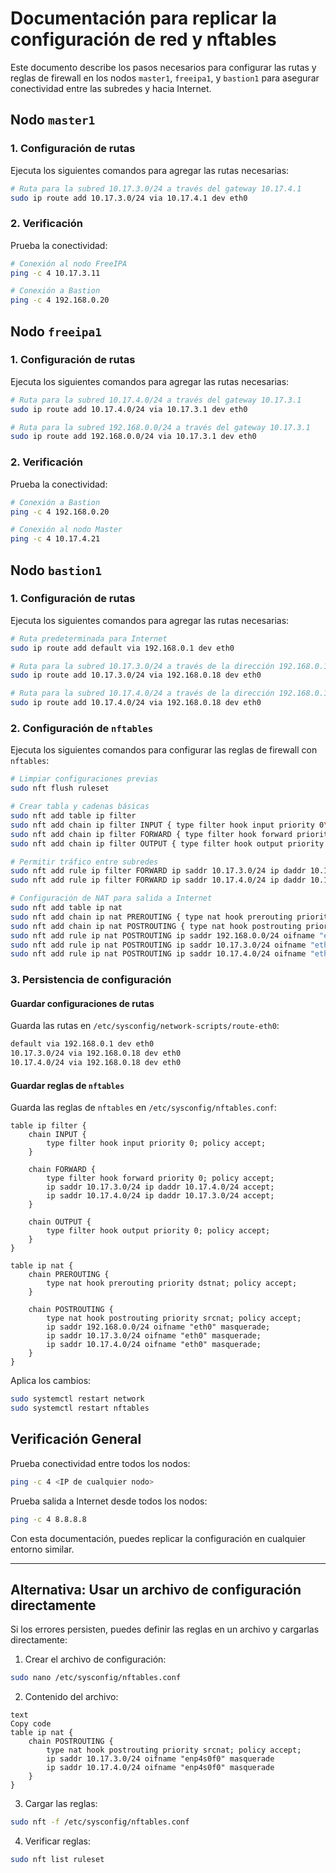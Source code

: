 # Documentación para replicar la configuración de red y nftables

Este documento describe los pasos necesarios para configurar las rutas y reglas de firewall en los nodos `master1`, `freeipa1`, y `bastion1` para asegurar conectividad entre las subredes y hacia Internet.

## Nodo `master1`

### 1. Configuración de rutas
Ejecuta los siguientes comandos para agregar las rutas necesarias:

```bash
# Ruta para la subred 10.17.3.0/24 a través del gateway 10.17.4.1
sudo ip route add 10.17.3.0/24 via 10.17.4.1 dev eth0
```

### 2. Verificación
Prueba la conectividad:

```bash
# Conexión al nodo FreeIPA
ping -c 4 10.17.3.11

# Conexión a Bastion
ping -c 4 192.168.0.20
```

## Nodo `freeipa1`

### 1. Configuración de rutas
Ejecuta los siguientes comandos para agregar las rutas necesarias:

```bash
# Ruta para la subred 10.17.4.0/24 a través del gateway 10.17.3.1
sudo ip route add 10.17.4.0/24 via 10.17.3.1 dev eth0

# Ruta para la subred 192.168.0.0/24 a través del gateway 10.17.3.1
sudo ip route add 192.168.0.0/24 via 10.17.3.1 dev eth0
```

### 2. Verificación
Prueba la conectividad:

```bash
# Conexión a Bastion
ping -c 4 192.168.0.20

# Conexión al nodo Master
ping -c 4 10.17.4.21
```

## Nodo `bastion1`

### 1. Configuración de rutas
Ejecuta los siguientes comandos para agregar las rutas necesarias:

```bash
# Ruta predeterminada para Internet
sudo ip route add default via 192.168.0.1 dev eth0

# Ruta para la subred 10.17.3.0/24 a través de la dirección 192.168.0.18
sudo ip route add 10.17.3.0/24 via 192.168.0.18 dev eth0

# Ruta para la subred 10.17.4.0/24 a través de la dirección 192.168.0.18
sudo ip route add 10.17.4.0/24 via 192.168.0.18 dev eth0
```

### 2. Configuración de `nftables`
Ejecuta los siguientes comandos para configurar las reglas de firewall con `nftables`:

```bash
# Limpiar configuraciones previas
sudo nft flush ruleset

# Crear tabla y cadenas básicas
sudo nft add table ip filter
sudo nft add chain ip filter INPUT { type filter hook input priority 0\; policy accept\; }
sudo nft add chain ip filter FORWARD { type filter hook forward priority 0\; policy accept\; }
sudo nft add chain ip filter OUTPUT { type filter hook output priority 0\; policy accept\; }

# Permitir tráfico entre subredes
sudo nft add rule ip filter FORWARD ip saddr 10.17.3.0/24 ip daddr 10.17.4.0/24 accept
sudo nft add rule ip filter FORWARD ip saddr 10.17.4.0/24 ip daddr 10.17.3.0/24 accept

# Configuración de NAT para salida a Internet
sudo nft add table ip nat
sudo nft add chain ip nat PREROUTING { type nat hook prerouting priority dstnat\; policy accept\; }
sudo nft add chain ip nat POSTROUTING { type nat hook postrouting priority srcnat\; policy accept\; }
sudo nft add rule ip nat POSTROUTING ip saddr 192.168.0.0/24 oifname "eth0" masquerade
sudo nft add rule ip nat POSTROUTING ip saddr 10.17.3.0/24 oifname "eth0" masquerade
sudo nft add rule ip nat POSTROUTING ip saddr 10.17.4.0/24 oifname "eth0" masquerade
```

### 3. Persistencia de configuración

#### Guardar configuraciones de rutas
Guarda las rutas en `/etc/sysconfig/network-scripts/route-eth0`:

```bash
default via 192.168.0.1 dev eth0
10.17.3.0/24 via 192.168.0.18 dev eth0
10.17.4.0/24 via 192.168.0.18 dev eth0
```

#### Guardar reglas de `nftables`
Guarda las reglas de `nftables` en `/etc/sysconfig/nftables.conf`:

```nft
table ip filter {
    chain INPUT {
        type filter hook input priority 0; policy accept;
    }

    chain FORWARD {
        type filter hook forward priority 0; policy accept;
        ip saddr 10.17.3.0/24 ip daddr 10.17.4.0/24 accept;
        ip saddr 10.17.4.0/24 ip daddr 10.17.3.0/24 accept;
    }

    chain OUTPUT {
        type filter hook output priority 0; policy accept;
    }
}

table ip nat {
    chain PREROUTING {
        type nat hook prerouting priority dstnat; policy accept;
    }

    chain POSTROUTING {
        type nat hook postrouting priority srcnat; policy accept;
        ip saddr 192.168.0.0/24 oifname "eth0" masquerade;
        ip saddr 10.17.3.0/24 oifname "eth0" masquerade;
        ip saddr 10.17.4.0/24 oifname "eth0" masquerade;
    }
}
```

Aplica los cambios:

```bash
sudo systemctl restart network
sudo systemctl restart nftables
```

## Verificación General

Prueba conectividad entre todos los nodos:

```bash
ping -c 4 <IP de cualquier nodo>
```

Prueba salida a Internet desde todos los nodos:

```bash
ping -c 4 8.8.8.8
```

Con esta documentación, puedes replicar la configuración en cualquier entorno similar.

---

## Alternativa: Usar un archivo de configuración directamente

Si los errores persisten, puedes definir las reglas en un archivo y cargarlas directamente:

1. Crear el archivo de configuración:

```bash
sudo nano /etc/sysconfig/nftables.conf
```

2. Contenido del archivo:

```nft
text
Copy code
table ip nat {
    chain POSTROUTING {
        type nat hook postrouting priority srcnat; policy accept;
        ip saddr 10.17.3.0/24 oifname "enp4s0f0" masquerade
        ip saddr 10.17.4.0/24 oifname "enp4s0f0" masquerade
    }
}
```

3. Cargar las reglas:

```bash
sudo nft -f /etc/sysconfig/nftables.conf
```

4. Verificar reglas:

```bash
sudo nft list ruleset
```

